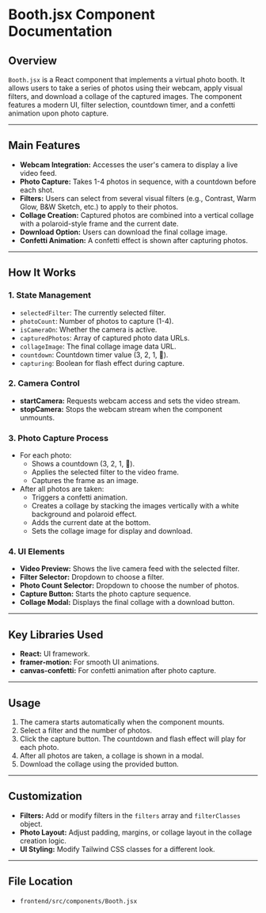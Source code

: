 # Booth.jsx Component Documentation

## Overview

`Booth.jsx` is a React component that implements a virtual photo booth. It allows users to take a series of photos using their webcam, apply visual filters, and download a collage of the captured images. The component features a modern UI, filter selection, countdown timer, and a confetti animation upon photo capture.

---

## Main Features

- **Webcam Integration:** Accesses the user's camera to display a live video feed.
- **Photo Capture:** Takes 1-4 photos in sequence, with a countdown before each shot.
- **Filters:** Users can select from several visual filters (e.g., Contrast, Warm Glow, B&W Sketch, etc.) to apply to their photos.
- **Collage Creation:** Captured photos are combined into a vertical collage with a polaroid-style frame and the current date.
- **Download Option:** Users can download the final collage image.
- **Confetti Animation:** A confetti effect is shown after capturing photos.

---

## How It Works

### 1. State Management

- `selectedFilter`: The currently selected filter.
- `photoCount`: Number of photos to capture (1-4).
- `isCameraOn`: Whether the camera is active.
- `capturedPhotos`: Array of captured photo data URLs.
- `collageImage`: The final collage image data URL.
- `countdown`: Countdown timer value (3, 2, 1, 📸).
- `capturing`: Boolean for flash effect during capture.

### 2. Camera Control

- **startCamera:** Requests webcam access and sets the video stream.
- **stopCamera:** Stops the webcam stream when the component unmounts.

### 3. Photo Capture Process

- For each photo:
  - Shows a countdown (3, 2, 1, 📸).
  - Applies the selected filter to the video frame.
  - Captures the frame as an image.
- After all photos are taken:
  - Triggers a confetti animation.
  - Creates a collage by stacking the images vertically with a white background and polaroid effect.
  - Adds the current date at the bottom.
  - Sets the collage image for display and download.

### 4. UI Elements

- **Video Preview:** Shows the live camera feed with the selected filter.
- **Filter Selector:** Dropdown to choose a filter.
- **Photo Count Selector:** Dropdown to choose the number of photos.
- **Capture Button:** Starts the photo capture sequence.
- **Collage Modal:** Displays the final collage with a download button.

---

## Key Libraries Used

- **React:** UI framework.
- **framer-motion:** For smooth UI animations.
- **canvas-confetti:** For confetti animation after photo capture.

---

## Usage

1. The camera starts automatically when the component mounts.
2. Select a filter and the number of photos.
3. Click the capture button. The countdown and flash effect will play for each photo.
4. After all photos are taken, a collage is shown in a modal.
5. Download the collage using the provided button.

---

## Customization

- **Filters:** Add or modify filters in the `filters` array and `filterClasses` object.
- **Photo Layout:** Adjust padding, margins, or collage layout in the collage creation logic.
- **UI Styling:** Modify Tailwind CSS classes for a different look.

---

## File Location

- `frontend/src/components/Booth.jsx`

